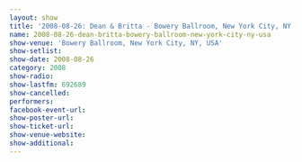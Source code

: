 ```yaml
---
layout: show
title: '2008-08-26: Dean & Britta - Bowery Ballroom, New York City, NY, USA'
name: 2008-08-26-dean-britta-bowery-ballroom-new-york-city-ny-usa
show-venue: 'Bowery Ballroom, New York City, NY, USA'
show-setlist: 
show-date: 2008-08-26
category: 2008
show-radio: 
show-lastfm: 692689
show-cancelled: 
performers: 
facebook-event-url: 
show-poster-url: 
show-ticket-url: 
show-venue-website: 
show-additional: 
---
```


